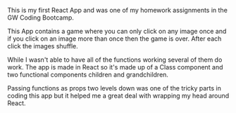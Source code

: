 This is my first React App and was one of my homework assignments in the GW Coding Bootcamp.

This App contains  a game where you can only click on any image once and if you click on an image more than once then the game is over. After each click the images shuffle.

While I wasn't able to have all of the functions working several of them do work. The app is made in React so it's made up of a Class component and two functional components children and grandchildren.

Passing functions as props two levels down was one of the tricky parts in coding this app but it helped me a great deal with wrapping my head around React.
